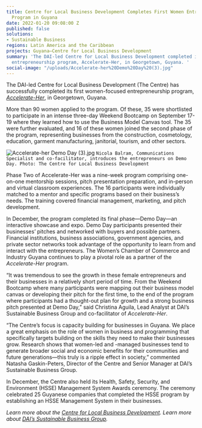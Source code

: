 ```yaml
---
title: Centre for Local Business Development Completes First Women Entrepreneurship
  Program in Guyana
date: 2022-01-20 09:08:00 Z
published: false
solutions:
- Sustainable Business
regions: Latin America and the Caribbean
projects: Guyana—Centre for Local Business Development
summary: 'The DAI-led Centre for Local Business Development completed its first women-focused
  entrepreneurship program, Accelerate-Her, in Georgetown, Guyana. '
social-image: "/uploads/Accelerate-her%20Demo%20Day%20(3).jpg"
---
```


The DAI-led Centre for Local Business Development (The Centre) has successfully completed its first women-focused entrepreneurship program, *[Accelerate-Her](http://centreguyana.com/wep/)*, in Georgetown, Guyana.

More than 90 women applied to the program. Of these, 35 were shortlisted to participate in an intense three-day Weekend Bootcamp on September 17-19 where they learned how to use the Business Model Canvas tool. The 35 were further evaluated, and 16 of these women joined the second phase of the program, representing businesses from the construction, cosmetology, education, garment manufacturing, janitorial, tourism, and other sectors.

![Accelerate-her Demo Day (3).jpg](/uploads/Accelerate-her%20Demo%20Day%20(3).jpg)
`Nicola Balram, Communications Specialist and co-facilitator, introduces the entrepreneurs on Demo Day. Photo: The Centre for Local Business Development`

Phase Two of Accelerate-Her was a nine-week program comprising one-on-one mentorship sessions, pitch presentation preparation, and in-person and virtual classroom experiences. The 16 participants were individually matched to a mentor and specific programs based on their business’s needs. The training covered financial management, marketing, and pitch development.

In December, the program completed its final phase—Demo Day—an interactive showcase and expo. Demo Day participants presented their businesses’ pitches and networked with buyers and possible partners. Financial institutions, business associations, government agencies, and private sector networks took advantage of the opportunity to learn from and interact with the entrepreneurs. The Women’s Chamber of Commerce and Industry Guyana continues to play a pivotal role as a partner of the *Accelerate-Her* program.

“It was tremendous to see the growth in these female entrepreneurs and their businesses in a relatively short period of time. From the Weekend Bootcamp where many participants were mapping out their business model canvas or developing their pitch for the first time, to the end of the program where participants had a thought-out plan for growth and a strong business pitch presented at Demo Day,” said Christina Aguila, Lead Analyst at DAI’s Sustainable Business Group and co-facilitator of *Accelerate-Her*.

“The Centre’s focus is capacity building for businesses in Guyana. We place a great emphasis on the role of women in business and programming that specifically targets building on the skills they need to make their businesses grow. Research shows that women-led and -managed businesses tend to generate broader social and economic benefits for their communities and future generations—this truly is a ripple effect in society,” commented Natasha Gaskin-Peters, Director of the Centre and Senior Manager at DAI’s Sustainable Business Group.

In December, the Centre also held its Health, Safety, Security, and Environment (HSSE) Management System Awards ceremony. The ceremony celebrated 25 Guyanese companies that completed the HSSE program by establishing an HSSE Management System in their businesses.

*Learn more about the [Centre for Local Business Development](https://centreguyana.com/). Learn more about [DAI’s Sustainable Business Group](https://www.dai.com/our-work/solutions/sustainable-business).*